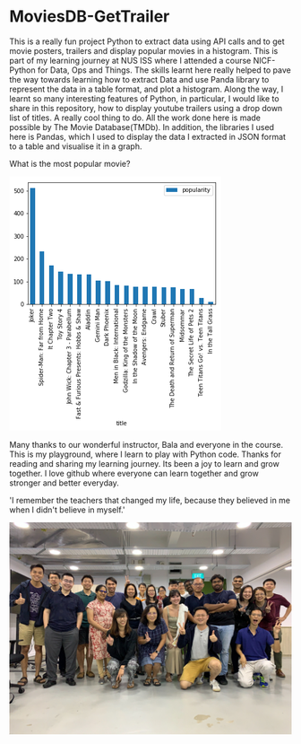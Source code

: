 # MoviesDB-GetTrailer
This is a really fun project Python to extract data using API calls and to get movie posters, trailers and display popular movies in a histogram. This is part of my learning journey at  NUS ISS where I attended a course NICF- Python for Data, Ops and Things. The skills learnt here really helped to pave the way towards learning how to extract Data and use Panda library to represent the data in a table format, and plot a histogram. Along the way, I learnt so many interesting features of Python, in particular, I would like to share in this repository, how to display youtube trailers using a drop down list of titles. A really cool thing to do. All the work done here is made possible by The Movie Database(TMDb). In addition, the libraries I used here is Pandas, which I used to display the data I extracted in JSON format to a table and visualise it in a graph.

What is the most popular movie?

![Most Popular Movie](images/mostPopularMovies.png)



Many thanks to our wonderful instructor, Bala and everyone in the course. This is my playground, where I learn to play with Python code. Thanks for reading and sharing my learning journey. Its been a joy to learn and grow together. I love github where everyone can learn together and grow stronger and better everyday.

'I remember the teachers that changed my life, because they believed in me when I didn't believe in myself.'

![pydot23_groupPhoto](images/pydot23GroupPhoto.jpg)





